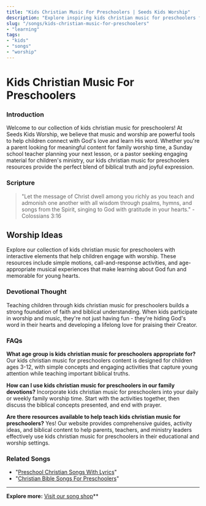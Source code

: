 ```yaml
---
title: "Kids Christian Music For Preschoolers | Seeds Kids Worship"
description: "Explore inspiring kids christian music for preschoolers for children's worship and faith development. Biblical music resources for families and ministry."
slug: "/songs/kids-christian-music-for-preschoolers"
- "learning"
tags:
- "kids"
- "songs"
- "worship"
---
```


# Kids Christian Music For Preschoolers

### Introduction

Welcome to our collection of kids christian music for preschoolers! At Seeds Kids Worship, we believe that music and worship are powerful tools to help children connect with God's love and learn His word. Whether you're a parent looking for meaningful content for family worship time, a Sunday school teacher planning your next lesson, or a pastor seeking engaging material for children's ministry, our kids christian music for preschoolers resources provide the perfect blend of biblical truth and joyful expression.

### Scripture

> "Let the message of Christ dwell among you richly as you teach and admonish one another with all wisdom through psalms, hymns, and songs from the Spirit, singing to God with gratitude in your hearts." - Colossians 3:16

## Worship Ideas

Explore our collection of kids christian music for preschoolers with interactive elements that help children engage with worship. These resources include simple motions, call-and-response activities, and age-appropriate musical experiences that make learning about God fun and memorable for young hearts.

### Devotional Thought

Teaching children through kids christian music for preschoolers builds a strong foundation of faith and biblical understanding. When kids participate in worship and music, they're not just having fun - they're hiding God's word in their hearts and developing a lifelong love for praising their Creator.

### FAQs

**What age group is kids christian music for preschoolers appropriate for?**
Our kids christian music for preschoolers content is designed for children ages 3-12, with simple concepts and engaging activities that capture young attention while teaching important biblical truths.

**How can I use kids christian music for preschoolers in our family devotions?**
Incorporate kids christian music for preschoolers into your daily or weekly family worship time. Start with the activities together, then discuss the biblical concepts presented, and end with prayer.

**Are there resources available to help teach kids christian music for preschoolers?**
Yes! Our website provides comprehensive guides, activity ideas, and biblical content to help parents, teachers, and ministry leaders effectively use kids christian music for preschoolers in their educational and worship settings.

### Related Songs

- "[Preschool Christian Songs With Lyrics](/songs/preschool-christian-songs-with-lyrics/)"
- "[Christian Bible Songs For Preschoolers](/songs/christian-bible-songs-for-preschoolers/)"

---

**Explore more:** [Visit our song shop](https://seedskidsworship.com/shop)**

<!-- Schema Markup -->
<script type="application/ld+json">
{
  "@context": "https://schema.org",
  "@type": "MusicRecording",
  "name": "Kids Christian Music For Preschoolers",
  "byArtist": {
    "@type": "MusicGroup",
    "name": "Seeds Kids Worship"
  },
  "isFamilyFriendly": true,
  "url": "https://seedskidsworship.com/songs/kids-christian-music-for-preschoolers/"
}
</script>